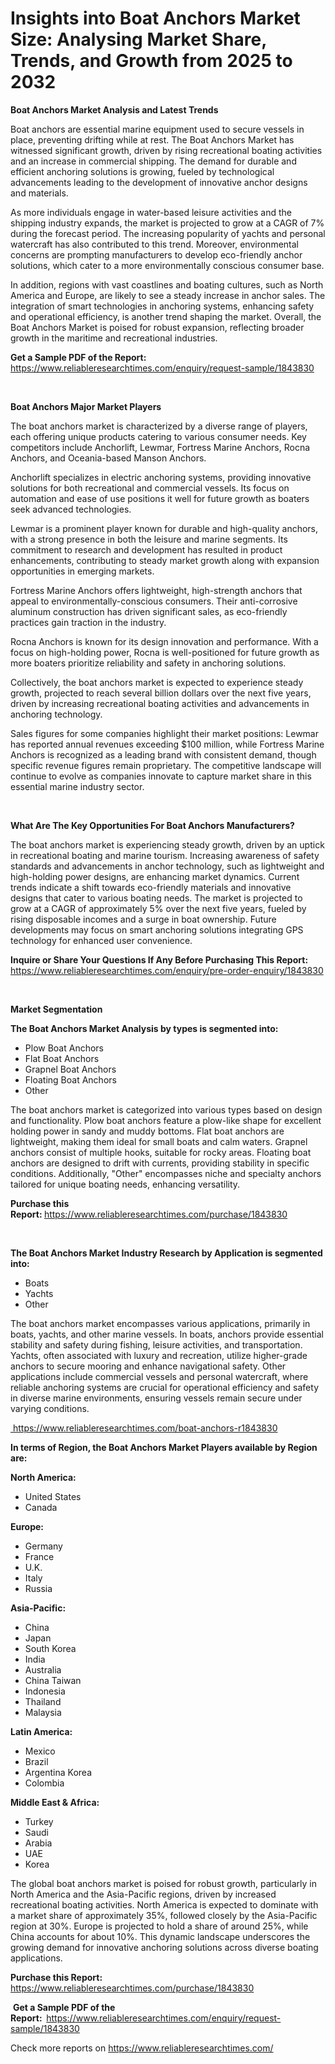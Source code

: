 <p><h1>Insights into Boat Anchors Market Size: Analysing Market Share, Trends, and Growth from 2025 to 2032</h1></p><p><strong>Boat Anchors Market Analysis and Latest Trends</strong></p>
<p><p>Boat anchors are essential marine equipment used to secure vessels in place, preventing drifting while at rest. The Boat Anchors Market has witnessed significant growth, driven by rising recreational boating activities and an increase in commercial shipping. The demand for durable and efficient anchoring solutions is growing, fueled by technological advancements leading to the development of innovative anchor designs and materials.</p><p>As more individuals engage in water-based leisure activities and the shipping industry expands, the market is projected to grow at a CAGR of 7% during the forecast period. The increasing popularity of yachts and personal watercraft has also contributed to this trend. Moreover, environmental concerns are prompting manufacturers to develop eco-friendly anchor solutions, which cater to a more environmentally conscious consumer base.</p><p>In addition, regions with vast coastlines and boating cultures, such as North America and Europe, are likely to see a steady increase in anchor sales. The integration of smart technologies in anchoring systems, enhancing safety and operational efficiency, is another trend shaping the market. Overall, the Boat Anchors Market is poised for robust expansion, reflecting broader growth in the maritime and recreational industries.</p></p>
<p><strong>Get a Sample PDF of the Report:&nbsp;</strong> <a href="https://www.reliableresearchtimes.com/enquiry/request-sample/1843830?utm_campaign=2646&utm_medium=2&utm_source=Github&utm_content=ia&utm_term=09042025&utm_id=boat-anchors">https://www.reliableresearchtimes.com/enquiry/request-sample/1843830</a></p>
<p>&nbsp;</p>
<p><strong>Boat Anchors Major Market Players</strong></p>
<p><p>The boat anchors market is characterized by a diverse range of players, each offering unique products catering to various consumer needs. Key competitors include Anchorlift, Lewmar, Fortress Marine Anchors, Rocna Anchors, and Oceania-based Manson Anchors.</p><p>Anchorlift specializes in electric anchoring systems, providing innovative solutions for both recreational and commercial vessels. Its focus on automation and ease of use positions it well for future growth as boaters seek advanced technologies.</p><p>Lewmar is a prominent player known for durable and high-quality anchors, with a strong presence in both the leisure and marine segments. Its commitment to research and development has resulted in product enhancements, contributing to steady market growth along with expansion opportunities in emerging markets.</p><p>Fortress Marine Anchors offers lightweight, high-strength anchors that appeal to environmentally-conscious consumers. Their anti-corrosive aluminum construction has driven significant sales, as eco-friendly practices gain traction in the industry.</p><p>Rocna Anchors is known for its design innovation and performance. With a focus on high-holding power, Rocna is well-positioned for future growth as more boaters prioritize reliability and safety in anchoring solutions.</p><p>Collectively, the boat anchors market is expected to experience steady growth, projected to reach several billion dollars over the next five years, driven by increasing recreational boating activities and advancements in anchoring technology. </p><p>Sales figures for some companies highlight their market positions: Lewmar has reported annual revenues exceeding $100 million, while Fortress Marine Anchors is recognized as a leading brand with consistent demand, though specific revenue figures remain proprietary. The competitive landscape will continue to evolve as companies innovate to capture market share in this essential marine industry sector.</p></p>
<p>&nbsp;</p>
<p><strong>What Are The Key Opportunities For Boat Anchors Manufacturers?</strong></p>
<p><p>The boat anchors market is experiencing steady growth, driven by an uptick in recreational boating and marine tourism. Increasing awareness of safety standards and advancements in anchor technology, such as lightweight and high-holding power designs, are enhancing market dynamics. Current trends indicate a shift towards eco-friendly materials and innovative designs that cater to various boating needs. The market is projected to grow at a CAGR of approximately 5% over the next five years, fueled by rising disposable incomes and a surge in boat ownership. Future developments may focus on smart anchoring solutions integrating GPS technology for enhanced user convenience.</p></p>
<p><strong>Inquire or Share Your Questions If Any Before Purchasing This Report:</strong> <a href="https://www.reliableresearchtimes.com/enquiry/pre-order-enquiry/1843830?utm_campaign=2646&utm_medium=2&utm_source=Github&utm_content=ia&utm_term=09042025&utm_id=boat-anchors">https://www.reliableresearchtimes.com/enquiry/pre-order-enquiry/1843830</a></p>
<p>&nbsp;</p>
<p><strong>Market Segmentation</strong></p>
<p><strong>The Boat Anchors Market Analysis by types is segmented into:</strong></p>
<p><ul><li>Plow Boat Anchors</li><li>Flat Boat Anchors</li><li>Grapnel Boat Anchors</li><li>Floating Boat Anchors</li><li>Other</li></ul></p>
<p><p>The boat anchors market is categorized into various types based on design and functionality. Plow boat anchors feature a plow-like shape for excellent holding power in sandy and muddy bottoms. Flat boat anchors are lightweight, making them ideal for small boats and calm waters. Grapnel anchors consist of multiple hooks, suitable for rocky areas. Floating boat anchors are designed to drift with currents, providing stability in specific conditions. Additionally, "Other" encompasses niche and specialty anchors tailored for unique boating needs, enhancing versatility.</p></p>
<p><strong>Purchase this Report:&nbsp;</strong><a href="https://www.reliableresearchtimes.com/purchase/1843830?utm_campaign=2646&utm_medium=2&utm_source=Github&utm_content=ia&utm_term=09042025&utm_id=boat-anchors">https://www.reliableresearchtimes.com/purchase/1843830</a></p>
<p>&nbsp;</p>
<p><strong>The Boat Anchors Market Industry Research by Application is segmented into:</strong></p>
<p><ul><li>Boats</li><li>Yachts</li><li>Other</li></ul></p>
<p><p>The boat anchors market encompasses various applications, primarily in boats, yachts, and other marine vessels. In boats, anchors provide essential stability and safety during fishing, leisure activities, and transportation. Yachts, often associated with luxury and recreation, utilize higher-grade anchors to secure mooring and enhance navigational safety. Other applications include commercial vessels and personal watercraft, where reliable anchoring systems are crucial for operational efficiency and safety in diverse marine environments, ensuring vessels remain secure under varying conditions.</p></p>
<p><a href="https://www.reliableresearchtimes.com/boat-anchors-r1843830?utm_campaign=2646&utm_medium=2&utm_source=Github&utm_content=ia&utm_term=09042025&utm_id=boat-anchors">&nbsp;https://www.reliableresearchtimes.com/boat-anchors-r1843830</a></p>
<p><strong>In terms of Region, the Boat Anchors Market Players available by Region are:</strong></p>
<p>
    <p> <strong> North America: </strong>
        <ul>
            <li>United States</li>
            <li>Canada</li>
        </ul>
        </p> 
    <p> <strong> Europe: </strong>
        <ul>
            <li>Germany</li>
            <li>France</li>
            <li>U.K.</li>
            <li>Italy</li>
            <li>Russia</li>
        </ul>
        </p> 
    <p> <strong> Asia-Pacific: </strong>
        <ul>
            <li>China</li>
            <li>Japan</li>
            <li>South Korea</li>
            <li>India</li>
            <li>Australia</li>
            <li>China Taiwan</li>
            <li>Indonesia</li>
            <li>Thailand</li>
            <li>Malaysia</li>
        </ul>
        </p> 
    <p> <strong> Latin America: </strong>
        <ul>
            <li>Mexico</li>
            <li>Brazil</li>
            <li>Argentina Korea</li>
            <li>Colombia</li>
        </ul>
        </p> 
    <p> <strong> Middle East & Africa: </strong>
        <ul>
            <li>Turkey</li>
            <li>Saudi</li>
            <li>Arabia</li>
            <li>UAE</li>
            <li>Korea</li>
        </ul>
    </p>
    </p>
<p><p>The global boat anchors market is poised for robust growth, particularly in North America and the Asia-Pacific regions, driven by increased recreational boating activities. North America is expected to dominate with a market share of approximately 35%, followed closely by the Asia-Pacific region at 30%. Europe is projected to hold a share of around 25%, while China accounts for about 10%. This dynamic landscape underscores the growing demand for innovative anchoring solutions across diverse boating applications.</p></p>
<p><strong>Purchase this Report: </strong><a href="https://www.reliableresearchtimes.com/purchase/1843830?utm_campaign=2646&utm_medium=2&utm_source=Github&utm_content=ia&utm_term=09042025&utm_id=boat-anchors">https://www.reliableresearchtimes.com/purchase/1843830</a></p>
<p>&nbsp;<strong>Get a Sample PDF of the Report:&nbsp;&nbsp;</strong><a href="https://www.reliableresearchtimes.com/enquiry/request-sample/1843830?utm_campaign=2646&utm_medium=2&utm_source=Github&utm_content=ia&utm_term=09042025&utm_id=boat-anchors">https://www.reliableresearchtimes.com/enquiry/request-sample/1843830</a></p>
<p><strong></strong></p>
<p>Check more reports on <a href="https://www.reliableresearchtimes.com/?utm_campaign=2646&utm_medium=2&utm_source=Github&utm_content=ia&utm_term=09042025&utm_id=boat-anchors">https://www.reliableresearchtimes.com/</a></p>